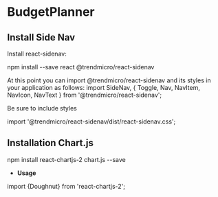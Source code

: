 # BudgetPlanner
## Install Side Nav
Install react-sidenav:

npm install --save react @trendmicro/react-sidenav

At this point you can import @trendmicro/react-sidenav and its styles in your application as follows:
import SideNav, { Toggle, Nav, NavItem, NavIcon, NavText } from '@trendmicro/react-sidenav';

Be sure to include styles

import '@trendmicro/react-sidenav/dist/react-sidenav.css';

## Installation Chart.js
npm install react-chartjs-2 chart.js --save

* **Usage**

import {Doughnut} from 'react-chartjs-2';

<Doughnut data={...} />
